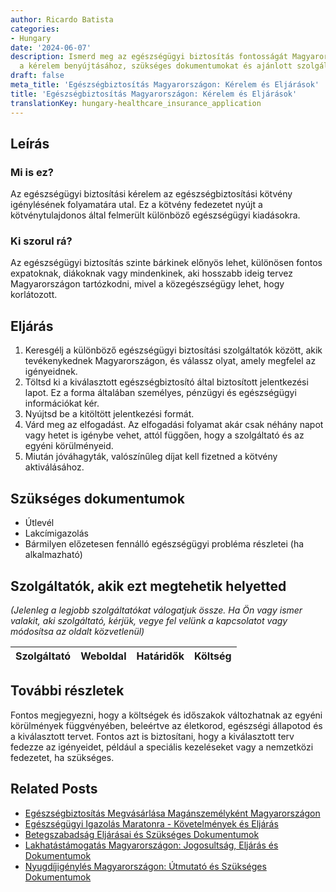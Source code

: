 ```yaml
---
author: Ricardo Batista
categories:
- Hungary
date: '2024-06-07'
description: Ismerd meg az egészségügyi biztosítás fontosságát Magyarországon, lépéseket
  a kérelem benyújtásához, szükséges dokumentumokat és ajánlott szolgáltatókat.
draft: false
meta_title: 'Egészségbiztosítás Magyarországon: Kérelem és Eljárások'
title: 'Egészségbiztosítás Magyarországon: Kérelem és Eljárások'
translationKey: hungary-healthcare_insurance_application
---
```



## Leírás
### Mi is ez?
Az egészségügyi biztosítási kérelem az egészségbiztosítási kötvény igénylésének folyamatára utal. Ez a kötvény fedezetet nyújt a kötvénytulajdonos által felmerült különböző egészségügyi kiadásokra.

### Ki szorul rá?
Az egészségügyi biztosítás szinte bárkinek előnyös lehet, különösen fontos expatoknak, diákoknak vagy mindenkinek, aki hosszabb ideig tervez Magyarországon tartózkodni, mivel a közegészségügy lehet, hogy korlátozott.

## Eljárás

1. Keresgélj a különböző egészségügyi biztosítási szolgáltatók között, akik tevékenykednek Magyarországon, és válassz olyat, amely megfelel az igényeidnek.
2. Töltsd ki a kiválasztott egészségbiztosító által biztosított jelentkezési lapot. Ez a forma általában személyes, pénzügyi és egészségügyi információkat kér.
3. Nyújtsd be a kitöltött jelentkezési formát.
4. Várd meg az elfogadást. Az elfogadási folyamat akár csak néhány napot vagy hetet is igénybe vehet, attól függően, hogy a szolgáltató és az egyéni körülményeid.
5. Miután jóváhagyták, valószínűleg díjat kell fizetned a kötvény aktiválásához.

## Szükséges dokumentumok
* Útlevél
* Lakcímigazolás
* Bármilyen előzetesen fennálló egészségügyi probléma részletei (ha alkalmazható)

## Szolgáltatók, akik ezt megtehetik helyetted

_(Jelenleg a legjobb szolgáltatókat válogatjuk össze. Ha Ön vagy ismer valakit, aki szolgáltató, kérjük, vegye fel velünk a kapcsolatot vagy módosítsa az oldalt közvetlenül)_

| Szolgáltató     |     Weboldal    |     Határidők    |       Költség     |
| --------------- | --------------- |  :-------------: | :-------------: |

## További részletek
Fontos megjegyezni, hogy a költségek és időszakok változhatnak az egyéni körülmények függvényében, beleértve az életkorod, egészségi állapotod és a kiválasztott tervet. Fontos azt is biztosítani, hogy a kiválasztott terv fedezze az igényeidet, például a speciális kezeléseket vagy a nemzetközi fedezetet, ha szükséges.


## Related Posts

- [Egészségbiztosítás Megvásárlása Magánszemélyként Magyarországon](https://tramitit.com/hu/guides/hungary/egyeni_egeszsegbiztositas_megszerzese/)
- [Egészségügyi Igazolás Maratonra - Követelmények és Eljárás](https://tramitit.com/hu/guides/hungary/egeszsegugyi_igazolas_igenylese/)
- [Betegszabadság Eljárásai és Szükséges Dokumentumok](https://tramitit.com/hu/guides/hungary/tappenz_igenylese/)
- [Lakhatástámogatás Magyarországon: Jogosultság, Eljárás és Dokumentumok](https://tramitit.com/hu/guides/hungary/lakastamogatas_igenylese/)
- [Nyugdíjigénylés Magyarországon: Útmutató és Szükséges Dokumentumok](https://tramitit.com/hu/guides/hungary/nyugdij_igenylese/)